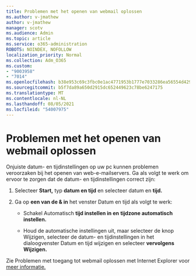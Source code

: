 ```yaml
---
title: Problemen met het openen van webmail oplossen
ms.author: v-jmathew
author: v-jmathew
manager: scotv
ms.audience: Admin
ms.topic: article
ms.service: o365-administration
ROBOTS: NOINDEX, NOFOLLOW
localization_priority: Normal
ms.collection: Adm_O365
ms.custom:
- "9003958"
- "7014"
ms.openlocfilehash: b38e953c69c3fbc0e1ac4771953b1777e7033286ea56554d42952c2df696bd70
ms.sourcegitcommit: b5f7da89a650d2915dc652449623c78be6247175
ms.translationtype: MT
ms.contentlocale: nl-NL
ms.lasthandoff: 08/05/2021
ms.locfileid: "54007975"
---
```

# <a name="troubleshoot-problems-with-accessing-webmail"></a>Problemen met het openen van webmail oplossen

Onjuiste datum- en tijdinstellingen op uw pc kunnen problemen veroorzaken bij het openen van web-e-mailservers. Ga als volgt te werk om ervoor te zorgen dat de datum- en tijdinstellingen correct zijn:

1. Selecteer **Start,** typ **datum en tijd** en selecteer datum en **tijd.**
2. Ga op **een van de & in** het venster Datum en tijd als volgt te werk:

    - Schakel Automatisch **tijd instellen in en** **tijdzone automatisch instellen.**

    - Houd de automatische instellingen uit, maar selecteer  de  knop Wijzigen, selecteer de datum- en tijdinstellingen in het dialoogvenster Datum en tijd wijzigen en selecteer **vervolgens Wijzigen.**  

Zie Problemen met toegang tot webmail oplossen met Internet Explorer voor [meer informatie.](https://answers.microsoft.com/windows/forum/all/problem-accessing-email-through-ie/41f871f3-6df3-4bc9-a5bd-7f71651a2888)
